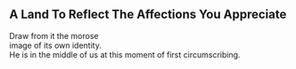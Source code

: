A Land To Reflect The Affections You Appreciate
-----------------------------------------------
Draw from it the morose  
image of its own identity.  
He is in the middle of us at this moment of first circumscribing.  
